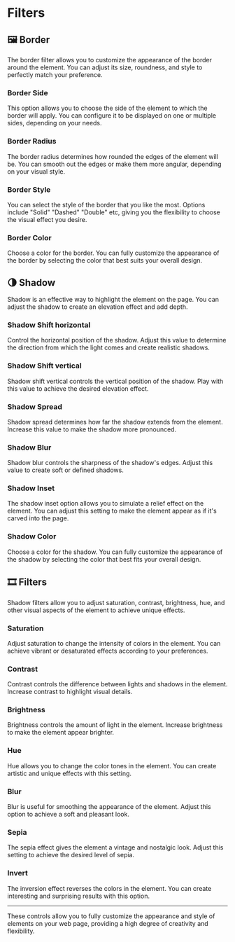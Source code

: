 # Filters

## 🖼️ Border

The border filter allows you to customize the appearance of the border around the element. You can adjust its size, roundness, and style to perfectly match your preference.

### Border Side

This option allows you to choose the side of the element to which the border will apply. You can configure it to be displayed on one or multiple sides, depending on your needs.

### Border Radius

The border radius determines how rounded the edges of the element will be. You can smooth out the edges or make them more angular, depending on your visual style.

### Border Style

You can select the style of the border that you like the most. Options include "Solid" "Dashed" "Double" etc, giving you the flexibility to choose the visual effect you desire.

### Border Color

Choose a color for the border. You can fully customize the appearance of the border by selecting the color that best suits your overall design.

## 🌗 Shadow

Shadow is an effective way to highlight the element on the page. You can adjust the shadow to create an elevation effect and add depth.

### Shadow Shift horizontal

Control the horizontal position of the shadow. Adjust this value to determine the direction from which the light comes and create realistic shadows.

### Shadow Shift vertical

Shadow shift vertical controls the vertical position of the shadow. Play with this value to achieve the desired elevation effect.

### Shadow Spread

Shadow spread determines how far the shadow extends from the element. Increase this value to make the shadow more pronounced.

### Shadow Blur

Shadow blur controls the sharpness of the shadow's edges. Adjust this value to create soft or defined shadows.

### Shadow Inset

The shadow inset option allows you to simulate a relief effect on the element. You can adjust this setting to make the element appear as if it's carved into the page.

### Shadow Color

Choose a color for the shadow. You can fully customize the appearance of the shadow by selecting the color that best fits your overall design.

## 🎞️ Filters

Shadow filters allow you to adjust saturation, contrast, brightness, hue, and other visual aspects of the element to achieve unique effects.

### Saturation

Adjust saturation to change the intensity of colors in the element. You can achieve vibrant or desaturated effects according to your preferences.

### Contrast

Contrast controls the difference between lights and shadows in the element. Increase contrast to highlight visual details.

### Brightness

Brightness controls the amount of light in the element. Increase brightness to make the element appear brighter.

### Hue

Hue allows you to change the color tones in the element. You can create artistic and unique effects with this setting.

### Blur

Blur is useful for smoothing the appearance of the element. Adjust this option to achieve a soft and pleasant look.

### Sepia

The sepia effect gives the element a vintage and nostalgic look. Adjust this setting to achieve the desired level of sepia.

### Invert

The inversion effect reverses the colors in the element. You can create interesting and surprising results with this option.

---

These controls allow you to fully customize the appearance and style of elements on your web page, providing a high degree of creativity and flexibility.
